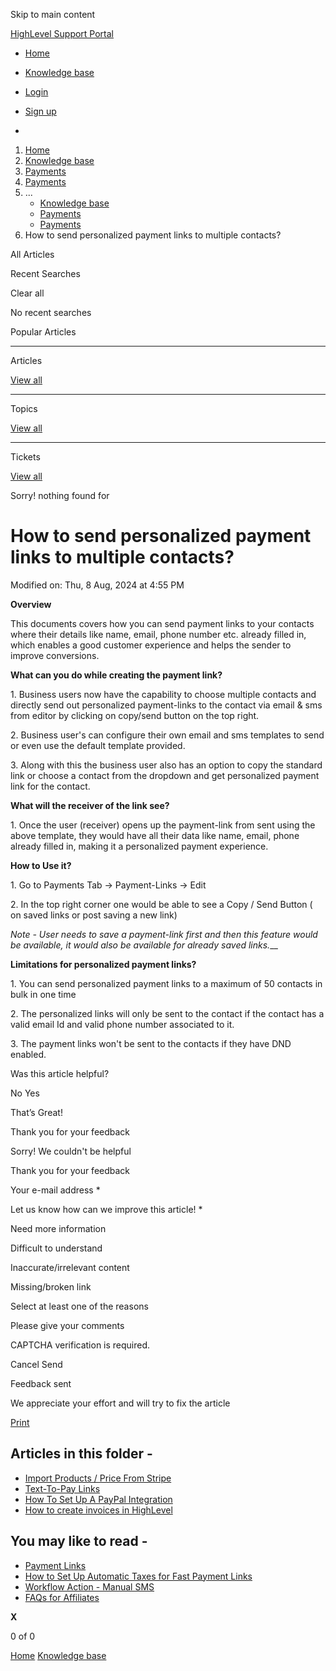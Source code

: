 Skip to main content

[ HighLevel Support Portal ](https://help.gohighlevel.com)

  * [ Home ](/support/home)
  * [ Knowledge base ](/support/solutions)

  * [Login](/support/login)
  * [Sign up](/support/signup)
  * 

  1. [Home](/support/home)
  2. [Knowledge base](/support/solutions)
  3. [Payments](/support/solutions/155000000067)
  4. [Payments](/support/solutions/folders/48000682654)
  5. ... 
     * [Knowledge base](/support/solutions)
     * [Payments](/support/solutions/155000000067)
     * [Payments](/support/solutions/folders/48000682654)
  6. How to send personalized payment links to multiple contacts?

All  Articles 

Recent Searches

Clear all

No recent searches

Popular Articles

* * *

Articles

[View all](/support/search/solutions)

* * *

Topics

[View all](/support/search/topics)

* * *

Tickets

[View all](/support/search/tickets)

Sorry! nothing found for   

# How to send personalized payment links to multiple contacts?

Modified on: Thu, 8 Aug, 2024 at 4:55 PM

**Overview**

This documents covers how you can send payment links to your contacts where their details like name, email, phone number etc. already filled in, which enables a good customer experience and helps the sender to improve conversions.

**What can you do while creating the payment link?**

1\. Business users now have the capability to choose multiple contacts and directly send out personalized payment-links to the contact via email & sms from editor by clicking on copy/send button on the top right.

2\. Business user's can configure their own email and sms templates to send or even use the default template provided.

3\. Along with this the business user also has an option to copy the standard link or choose a contact from the dropdown and get personalized payment link for the contact.

**What will the receiver of the link see?**

1\. Once the user (receiver) opens up the payment-link from sent using the above template, they would have all their data like name, email, phone already filled in, making it a personalized payment experience.

**How to Use it?**

1\. Go to Payments Tab -> Payment-Links -> Edit

2\. In the top right corner one would be able to see a Copy / Send Button ( on saved links or post saving a new link)

_Note - User needs to save a payment-link first and then this feature would be available, it would also be available for already saved links.___  

**Limitations for personalized payment links?**

1\. You can send personalized payment links to a maximum of 50 contacts in bulk in one time

2\. The personalized links will only be sent to the contact if the contact has a valid email Id and valid phone number associated to it.

3\. The payment links won't be sent to the contacts if they have DND enabled.

Was this article helpful?

No  Yes 

That’s Great!

Thank you for your feedback

Sorry! We couldn't be helpful

Thank you for your feedback

Your e-mail address *

Let us know how can we improve this article! *

Need more information 

Difficult to understand 

Inaccurate/irrelevant content 

Missing/broken link 

Select at least one of the reasons 

Please give your comments 

CAPTCHA verification is required. 

Cancel  Send 

Feedback sent

We appreciate your effort and will try to fix the article

[Print](javascript:print\(\))

## Articles in this folder -

  * [Import Products / Price From Stripe](/support/solutions/articles/48001202184-import-products-price-from-stripe)
  * [Text-To-Pay Links](/support/solutions/articles/48001202185-text-to-pay-links)
  * [How To Set Up A PayPal Integration](/support/solutions/articles/48001204158-how-to-set-up-a-paypal-integration)
  * [How to create invoices in HighLevel](/support/solutions/articles/48001208702-how-to-create-invoices-in-highlevel)

## You may like to read -

  * [Payment Links](/support/solutions/articles/155000002177-payment-links)
  * [How to Set Up Automatic Taxes for Fast Payment Links](/support/solutions/articles/155000003070-how-to-set-up-automatic-taxes-for-fast-payment-links)
  * [Workflow Action - Manual SMS](/support/solutions/articles/155000003289-workflow-action-manual-sms)
  * [FAQs for Affiliates](/support/solutions/articles/155000003654-faqs-for-affiliates)

**X**

0 of 0 []()

[Home](/support/home) [Knowledge base](/support/solutions)
